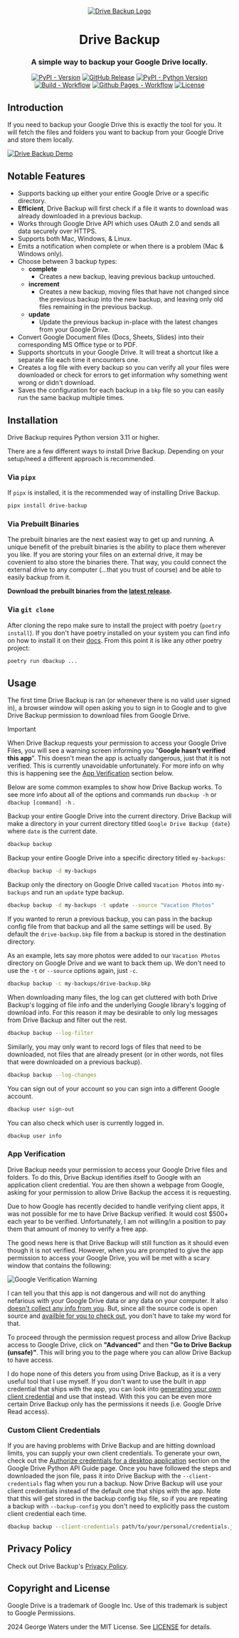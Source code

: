 <div align="center" markdown="1">

[![Drive Backup Logo](src/drive_backup/resources/drive-backup-icon.png)]()

# Drive Backup

### A simple way to backup your Google Drive locally.

[![PyPI - Version](https://img.shields.io/pypi/v/drive-backup)](https://pypi.org/project/drive-backup/)
[![GitHub Release](https://img.shields.io/github/v/release/dunkmann00/drive-backup?logo=github)](https://github.com/dunkmann00/Drive-Backup-Credentials/releases/latest)
[![PyPI - Python Version](https://img.shields.io/pypi/pyversions/drive-backup)](https://pypi.org/project/drive-backup/)
[![Build - Workflow](https://github.com/dunkmann00/Drive-Backup/actions/workflows/build.yml/badge.svg?branch=main)](https://github.com/dunkmann00/Drive-Backup/actions/workflows/build.yml)
[![Github Pages - Workflow](https://github.com/dunkmann00/Drive-Backup/actions/workflows/github_pages.yml/badge.svg?branch=main)](https://github.com/dunkmann00/Drive-Backup/actions/workflows/github_pages.yml)
[![License](https://img.shields.io/badge/License-MIT-maroon)](LICENSE.md)

</div>

## Introduction

If you need to backup your Google Drive this is exactly the tool for you. It
will fetch the files and folders you want to backup from your Google Drive and
store them locally.

<!-- asciinema-start -->
[![Drive Backup Demo](asciinema/demo/drive-backup-demo.gif)](https://asciinema.org/a/656228)
<!-- asciinema-end -->

## Notable Features

- Supports backing up either your entire Google Drive or a specific directory.
- **Efficient**, Drive Backup will first check if a file it wants to download
  was already downloaded in a previous backup.
- Works through Google Drive API which uses OAuth 2.0 and sends all data
  securely over HTTPS.
- Supports both Mac, Windows, & Linux.
- Emits a notification when complete or when there is a problem (Mac & Windows
  only).
- Choose between 3 backup types:
  - **complete**
    - Creates a new backup, leaving previous backup untouched.
  - **increment**
    - Creates a new backup, moving files that have not changed since the
      previous backup into the new backup, and leaving only old files remaining
      in the previous backup.
  - **update**
    - Update the previous backup in-place with the latest changes from your
      Google Drive.
- Convert Google Document files (Docs, Sheets, Slides) into their corresponding
  MS Office type or to PDF.
- Supports shortcuts in your Google Drive. It will treat a shortcut like a
  separate file each time it encounters one.
- Creates a log file with every backup so you can verify all your files were
  downloaded or check for errors to get information why something went wrong or
  didn't download.
- Saves the configuration for each backup in a `bkp` file so you can easily run
  the same backup multiple times.

## Installation

Drive Backup requires Python version 3.11 or higher.

There are a few different ways to install Drive Backup. Depending on your
setup/need a different approach is recommended.

### Via `pipx`

If `pipx` is installed, it is the recommended way of installing Drive Backup.

```bash
pipx install drive-backup
```

### Via Prebuilt Binaries

The prebuilt binaries are the next easiest way to get up and running. A unique
benefit of the prebuilt binaries is the ability to place them wherever you like.
If you are storing your files on an external drive, it may be covenient to also
store the binaries there. That way, you could connect the external drive to any
computer (...that you trust of course) and be able to easily backup from it.

**Download the prebuilt binaries from the
[latest release](https://github.com/dunkmann00/Drive-Backup-Credentials/releases/latest).**

### Via `git clone`

After cloning the repo make sure to install the project with poetry
(`poetry install`). If you don't have poetry installed on your system you can
find info on how to install it on their
[docs](https://python-poetry.org/docs/#installation). From this point it is like
any other poetry project:

```bash
poetry run dbackup ...
```

## Usage

The first time Drive Backup is ran (or whenever there is no valid user signed
in), a browser window will open asking you to sign in to Google and to give
Drive Backup permission to download files from Google Drive.

> [!IMPORTANT]
> When Drive Backup requests your permission to access your Google
  Drive Files, you will see a warning screen informing you "**Google hasn’t
  verified this app**". This doesn't mean the app is actually dangerous, just
  that it is not verified. This is currently unavoidable unfortunately. For more
  info on why this is happening see the [App Verification](#app-verification)
  section below.

Below are some common examples to show how Drive Backup works. To see more info
about all of the options and commands run `dbackup -h` or `dbackup [command] -h`
.

Backup your entire Google Drive into the current directory. Drive Backup will
make a directory in your current directory titled `Google Drive Backup {date}`
where `date` is the current date.
```bash
dbackup backup
```

Backup your entire Google Drive into a specific directory titled `my-backups`:
```bash
dbackup backup -d my-backups
```

Backup only the directory on Google Drive called `Vacation Photos` into
`my-backups` and run an `update` type backup.
```bash
dbackup backup -d my-backups -t update --source "Vacation Photos"
```

If you wanted to rerun a previous backup, you can pass in the backup config file
from that backup and all the same settings will be used. By default the
`drive-backup.bkp` file from a backup is stored in the destination directory.

As an example, lets say more photos were added to our `Vacation Photos`
directory on Google Drive and we want to back them up. We don't need to use the
`-t` or `--source` options again, just `-c`.
```bash
dbackup backup -c my-backups/drive-backup.bkp
```

When downloading many files, the log can get cluttered with both Drive Backup's
logging of file info and the underlying Google library's logging of download
info. For this reason it may be desirable to only log messages from Drive
Backup and filter out the rest.
```bash
dbackup backup --log-filter
```

Similarly, you may only want to record logs of files that need to be downloaded,
not files that are already present (or in other words, not files that were
downloaded on a previous backup).
```bash
dbackup backup --log-changes
```

You can sign out of your account so you can sign into a different Google
account.
```bash
dbackup user sign-out
```

You can also check which user is currently logged in.
```bash
dbackup user info
```

### App Verification

Drive Backup needs your permission to access your Google Drive files and
folders. To do this, Drive Backup identifies itself to Google with an
application client credential. You are then shown a webpage from Google, asking
for your permission to allow Drive Backup the access it is requesting.

Due to how Google has recently decided to handle verifying client apps, it was
not possible for me to have Drive Backup verified. It would cost $500+ each year
to be verified. Unfortunately, I am not willing/in a position to pay them that
amount of money to verify a free app.

The good news here is that Drive Backup will still function as it should even
though it is not verified. However, when you are prompted to give the app
permission to access your Google Drive, you will be met with a scary window that
contains the following:

![Google Verification Warning](pages/images/google-verification-warning.png)

I can tell you that this app is not dangerous and will not do anything nefarious
with your Google Drive data or any data on your computer. It also [doesn't
collect any info from you](Privacy.md). But, since all the source code is open
source and
[availble for you to check out](https://github.com/dunkmann00/Drive-Backup),
you don't have to take my word for that.

To proceed through the permission request process and allow Drive Backup access
to Google Drive, click on **"Advanced"** and then **"Go to Drive Backup
(unsafe)"**. This will bring you to the page where you can allow Drive Backup to
have access.

I do hope none of this deters you from using Drive Backup, as it is a very
useful tool that I use myself. If you don't want to use the built in app
credential that ships with the app, you can look into
[generating your own client credential](#custom-client-credentials) and use that
instead. With this you can be even more certain Drive Backup only has the
permissions it needs (i.e. Google Drive Read access).

### Custom Client Credentials

If you are having problems with Drive Backup and are hitting download limits,
you can supply your own client credentials. To generate your own, check out the
[Authorize credentials for a desktop application](https://developers.google.com/drive/api/quickstart/python#authorize_credentials_for_a_desktop_application)
section on the Google Drive Python API Guide page. Once you have followed the
steps and downloaded the json file, pass it into Drive Backup with the
`--client-credentials` flag when you run a backup. Now Drive Backup will use
your client credentials instead of the default one that ships with the app. Note
that this will get stored in the backup config `bkp` file, so if you are
repeating a backup with `--backup-config` you don't need to explicitly pass the
custom client credential each time.

```bash
dbackup backup --client-credentials path/to/your/personal/credentials.json
```

## Privacy Policy

Check out Drive Backup's [Privacy Policy](Privacy.md).

## Copyright and License

Google Drive is a trademark of Google Inc. Use of this trademark is subject to
Google Permissions.

2024 George Waters under the MIT License. See [LICENSE](LICENSE.md) for details.
